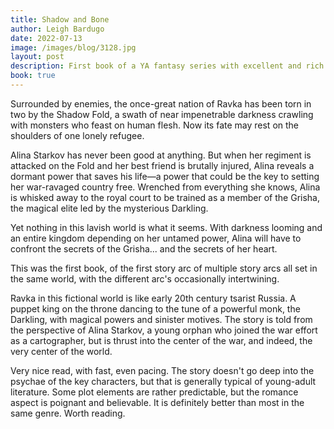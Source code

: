 ```yaml
---
title: Shadow and Bone
author: Leigh Bardugo
date: 2022-07-13
image: /images/blog/3128.jpg
layout: post
description: First book of a YA fantasy series with excellent and rich world building and complex characters who are not all stark black-and-white.
book: true
---
```


Surrounded by enemies, the once-great nation of Ravka has been torn in two by the Shadow Fold, a swath of near impenetrable darkness crawling with monsters who feast on human flesh. Now its fate may rest on the shoulders of one lonely refugee.

Alina Starkov has never been good at anything. But when her regiment is attacked on the Fold and her best friend is brutally injured, Alina reveals a dormant power that saves his life—a power that could be the key to setting her war-ravaged country free. Wrenched from everything she knows, Alina is whisked away to the royal court to be trained as a member of the Grisha, the magical elite led by the mysterious Darkling.

Yet nothing in this lavish world is what it seems. With darkness looming and an entire kingdom depending on her untamed power, Alina will have to confront the secrets of the Grisha... and the secrets of her heart.

This was the first book, of the first story arc of multiple story arcs all set in the same world, with the different arc's occasionally intertwining.

Ravka in this fictional world is like early 20th century tsarist Russia. A puppet king on the throne dancing to the tune of a powerful monk, the Darkling, with magical powers and sinister motives. The story is told from the perspective of Alina Starkov, a young orphan who joined the war effort as a cartographer, but is thrust into the center of the war, and indeed, the very center of the world.

Very nice read, with fast, even pacing. The story doesn't go deep into the psychae of the key characters, but that is generally typical of young-adult literature. Some plot elements are rather predictable, but the romance aspect is poignant and believable. It is definitely better than most in the same genre. Worth reading.
